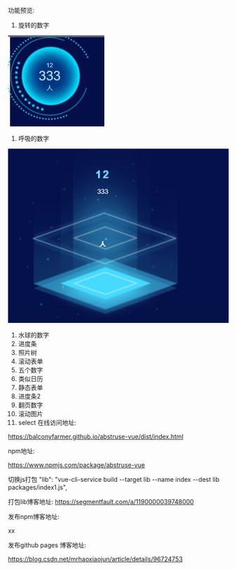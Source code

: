 功能预览:
1. 旋转的数字

![](https://raw.githubusercontent.com/BalconyFarmer/abstruse-vue/main/readmePIC/1.gif)

1. 呼吸的数字

![](https://raw.githubusercontent.com/BalconyFarmer/abstruse-vue/main/readmePIC/2.png)

1. 水球的数字
2. 进度条
3. 照片树
4. 滚动表单
5. 五个数字
6. 类似日历
7. 静态表单
8. 进度条2
9. 翻页数字
10. 滚动图片
11. select
    在线访问地址:

https://balconyfarmer.github.io/abstruse-vue/dist/index.html

npm地址:

https://www.npmjs.com/package/abstruse-vue

切换js打包
"lib": "vue-cli-service build --target lib --name index --dest lib packages/index1.js",



打包lib博客地址:
https://segmentfault.com/a/1190000039748000



发布npm博客地址:

xx



发布github pages 博客地址:

https://blog.csdn.net/mrhaoxiaojun/article/details/96724753



